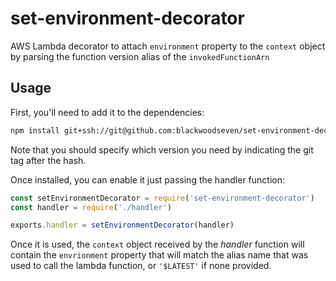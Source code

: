 # set-environment-decorator
AWS Lambda decorator to attach `environment` property to the `context` object by parsing the function version alias of the `invokedFunctionArn`

## Usage
First, you'll need to add it to the dependencies:
```bash
npm install git+ssh://git@github.com:blackwoodseven/set-environment-decorator.git#v1.0.0
```
Note that you should specify which version you need by indicating the git tag after the hash.

Once installed, you can enable it just passing the handler function:
```js
const setEnvironmentDecorator = require('set-environment-decorator')
const handler = require('./handler')

exports.handler = setEnvironmentDecorator(handler)
```
Once it is used, the `context` object received by the *handler* function will contain the `envrionment` property that will match the alias name that was used to call the lambda function, or `'$LATEST'` if none provided.
